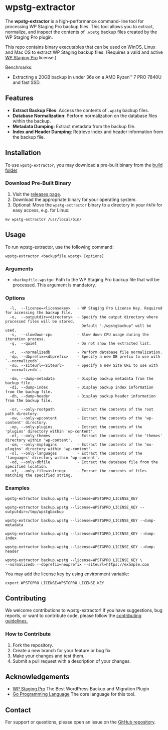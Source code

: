 # wpstg-extractor

The **wpstg-extractor** is a high-performance command-line tool for processing WP Staging Pro backup files. This tool allows you to extract, normalize, and inspect the contents of `.wpstg` backup files created by the WP Staging Pro plugin.

This repo contains binary executables that can be used on WinOS, Linux and Mac OS to extract WP Staging backup files. (Requires a valid and active [WP Staging Pro](https://wp-staging.com) license.)

Benchmarks: 
- Extracting a 20GB backup in under 36s on a AMD Ryzen™ 7 PRO 7840U and fast SSD.

## Features

- **Extract Backup Files**: Access the contents of `.wpstg` backup files.
- **Database Normalization**: Perform normalization on the database files within the backup.
- **Metadata Dumping**: Extract metadata from the backup file.
- **Index and Header Dumping**: Retrieve index and header information from the backup file.

## Installation

To use `wpstg-extractor`, you may download a pre-built binary from the [build folder]([https://github.com/wp-staging/wpstg-extractor/releases](https://github.com/wp-staging/wpstg-extractor-releases/tree/main/build))

### Download Pre-Built Binary

1. Visit the [releases page](https://github.com/wp-staging/wpstg-extractor/releases).
2. Download the appropriate binary for your operating system.
3. Optional: Move the `wpstg-extractor` binary to a directory in your `PATH` for easy access, e.g. for Linux:

```
mv wpstg-extractor /usr/local/bin/
```

## Usage

To run wpstg-extractor, use the following command:

```
wpstg-extractor <backupfile.wpstg> [options]
```

### Arguments
- `<backupfile.wpstg>`: Path to the WP Staging Pro backup file that will be processed. This argument is mandatory.

### Options
```
  -l,  --license=<licensekey>   - WP Staging Pro License Key. Required for accessing the backup file.
  -o,  --outputdir=<directory>  - Specify the output directory where processed files will be stored.
                                  Default "./wpstgbackup" will be used.
  -s,  --slowdown-cpu           - Slow down CPU usage during the iteration process.
  -q,  --quiet                  - Do not show the extracted list.

  -n,  --normalizedb            - Perform database file normalization.
  -dp, --dbprefix=<dbprefix>    - Specify a new DB prefix to use with `--normalizedb`.
  -su, --siteurl=<siteurl>      - Specify a new Site URL to use with `--normalizedb`.

  -dm, --dump-metadata          - Display backup metadata from the backup file.
  -di, --dump-index             - Display backup index information from the backup file.
  -dh, --dump-header            - Display backup header information from the backup file.

  -or, --only-rootpath          - Extract the contents of the root path directory.
  -ow, --only-wpcontent         - Extract the contents of the 'wp-content' directory.
  -op, --only-plugins           - Extract the contents of the 'plugins' directory within 'wp-content'.
  -ot, --only-themes            - Extract the contents of the 'themes' directory within 'wp-content'.
  -om, --only-muplugins         - Extract the contents of the 'mu-plugins' directory within 'wp-content'.
  -ol, --only-languages         - Extract the contents of the 'languages' directory within 'wp-content'.
  -od, --only-dbfile            - Extract the database file from the specified location.
  -of, --only-file=<string>     - Extract the contents of files matching the specified string.
```

### Examples

```
wpstg-extractor backup.wpstg --license=WPSTGPRO_LICENSE_KEY
```

```
wpstg-extractor backup.wpstg --license=WPSTGPRO_LICENSE_KEY --outputdir=/tmp/wpstgbackup
```

```
wpstg-extractor backup.wpstg --license=WPSTGPRO_LICENSE_KEY --dump-metadata
```

```
wpstg-extractor backup.wpstg --license=WPSTGPRO_LICENSE_KEY --dump-index
```

```
wpstg-extractor backup.wpstg --license=WPSTGPRO_LICENSE_KEY --dump-header
```

```
wpstg-extractor backup.wpstg --license=WPSTGPRO_LICENSE_KEY \
--normalizedb --dbprefix=newprefix --siteurl=https://example.com
```

You may add the license key by using environment variable:

```
export WPSTGPRO_LICENSE=WPSTGPRO_LICENSE_KEY
```

## Contributing
We welcome contributions to wpstg-extractor! If you have suggestions, bug reports, or want to contribute code, please follow the [contributing guidelines.](https://github.com/wp-staging/wp-staging-pro)

### How to Contribute
1. Fork the repository.
2. Create a new branch for your feature or bug fix.
3. Make your changes and test them.
4. Submit a pull request with a description of your changes.

## Acknowledgements
- [WP Staging Pro](https://wp-staging.com/) The Best WordPress Backup and Migration Plugin
- [Go Programming Language](https://go.dev/) The core language for this tool.

## Contact
For support or questions, please open an issue on the [GitHub repository](https://github.com/wp-staging/wpstg-extractor).

